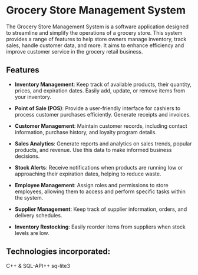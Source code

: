 # Grocery Store Management System

The Grocery Store Management System is a software application designed to streamline and simplify the operations of a grocery store. This system provides a range of features to help store owners manage inventory, track sales, handle customer data, and more. It aims to enhance efficiency and improve customer service in the grocery retail business.

## Features

- **Inventory Management**: Keep track of available products, their quantity, prices, and expiration dates. Easily add, update, or remove items from your inventory.

- **Point of Sale (POS)**: Provide a user-friendly interface for cashiers to process customer purchases efficiently. Generate receipts and invoices.

- **Customer Management**: Maintain customer records, including contact information, purchase history, and loyalty program details.

- **Sales Analytics**: Generate reports and analytics on sales trends, popular products, and revenue. Use this data to make informed business decisions.

- **Stock Alerts**: Receive notifications when products are running low or approaching their expiration dates, helping to reduce waste.

- **Employee Management**: Assign roles and permissions to store employees, allowing them to access and perform specific tasks within the system.

- **Supplier Management**: Keep track of supplier information, orders, and delivery schedules.

- **Inventory Restocking**: Easily reorder items from suppliers when stock levels are low.

## Technologies incorporated: 
C++ & SQL-API++ sq-lite3
